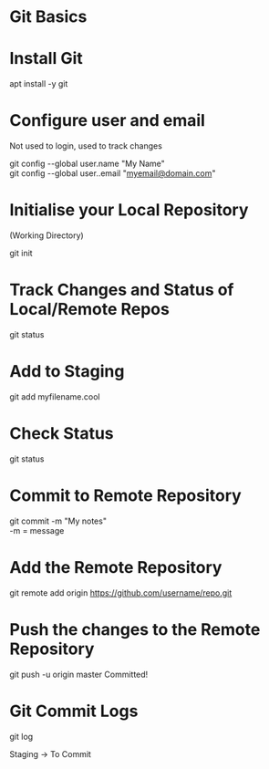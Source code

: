 # Git Basics


# Install Git

apt install -y git

# Configure user and email

Not used to login, used to track changes

git config --global user.name "My Name"\
git config --global user..email "myemail@domain.com"

# Initialise your Local Repository
(Working Directory)

git init

# Track Changes and Status of Local/Remote Repos

git status

# Add to Staging

git add myfilename.cool

# Check Status

git status

# Commit to Remote Repository

git commit -m "My notes"\
-m = message

# Add the Remote Repository

git remote add origin https://github.com/username/repo.git

# Push the changes to the Remote Repository

git push -u origin master
Committed!



# Git Commit Logs

git log


Staging -> To Commit
